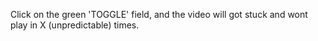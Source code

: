 Click on the green 'TOGGLE' field, and the video will got stuck and wont play in X (unpredictable) times.
